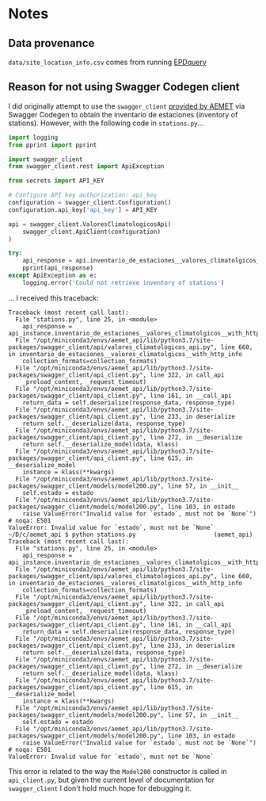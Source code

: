 # Notes

## Data provenance

`data/site_location_info.csv` comes from running
[EPDquery](https://zenodo.org/badge/latestdoi/225420303)

## Reason for not using Swagger Codegen client

I did originally attempt to use the `swagger_client`
[provided by AEMET][codegen] via Swagger Codegen to obtain the inventario de
estaciones (inventory of stations). However, with the following code in
`stations.py`...

```python
import logging
from pprint import pprint

import swagger_client
from swagger_client.rest import ApiException

from secrets import API_KEY

# Configure API key authorization: api_key
configuration = swagger_client.Configuration()
configuration.api_key['api_key'] = API_KEY

api = swagger_client.ValoresClimatologicosApi(
    swagger_client.ApiClient(configuration)
)

try:
    api_response = api.inventario_de_estaciones__valores_climatolgicos__with_http_info(async_req=False)
    pprint(api_response)
except ApiException as e:
    logging.error('Could not retrieve inventory of stations')
```

... I received this traceback:

```
Traceback (most recent call last):
  File "stations.py", line 25, in <module>
    api_response = api_instance.inventario_de_estaciones__valores_climatolgicos__with_http_info()
  File "/opt/miniconda3/envs/aemet_api/lib/python3.7/site-packages/swagger_client/api/valores_climatologicos_api.py", line 660, in inventario_de_estaciones__valores_climatolgicos__with_http_info
    collection_formats=collection_formats)
  File "/opt/miniconda3/envs/aemet_api/lib/python3.7/site-packages/swagger_client/api_client.py", line 322, in call_api
    _preload_content, _request_timeout)
  File "/opt/miniconda3/envs/aemet_api/lib/python3.7/site-packages/swagger_client/api_client.py", line 161, in __call_api
    return_data = self.deserialize(response_data, response_type)
  File "/opt/miniconda3/envs/aemet_api/lib/python3.7/site-packages/swagger_client/api_client.py", line 233, in deserialize
    return self.__deserialize(data, response_type)
  File "/opt/miniconda3/envs/aemet_api/lib/python3.7/site-packages/swagger_client/api_client.py", line 272, in __deserialize
    return self.__deserialize_model(data, klass)
  File "/opt/miniconda3/envs/aemet_api/lib/python3.7/site-packages/swagger_client/api_client.py", line 615, in __deserialize_model
    instance = klass(**kwargs)
  File "/opt/miniconda3/envs/aemet_api/lib/python3.7/site-packages/swagger_client/models/model200.py", line 57, in __init__
    self.estado = estado
  File "/opt/miniconda3/envs/aemet_api/lib/python3.7/site-packages/swagger_client/models/model200.py", line 103, in estado
    raise ValueError("Invalid value for `estado`, must not be `None`")  # noqa: E501
ValueError: Invalid value for `estado`, must not be `None`
~/D/c/aemet_api $ python stations.py                      (aemet_api)
Traceback (most recent call last):
  File "stations.py", line 25, in <module>
    api_response = api_instance.inventario_de_estaciones__valores_climatolgicos__with_http_info(async_req=False)
  File "/opt/miniconda3/envs/aemet_api/lib/python3.7/site-packages/swagger_client/api/valores_climatologicos_api.py", line 660, in inventario_de_estaciones__valores_climatolgicos__with_http_info
    collection_formats=collection_formats)
  File "/opt/miniconda3/envs/aemet_api/lib/python3.7/site-packages/swagger_client/api_client.py", line 322, in call_api
    _preload_content, _request_timeout)
  File "/opt/miniconda3/envs/aemet_api/lib/python3.7/site-packages/swagger_client/api_client.py", line 161, in __call_api
    return_data = self.deserialize(response_data, response_type)
  File "/opt/miniconda3/envs/aemet_api/lib/python3.7/site-packages/swagger_client/api_client.py", line 233, in deserialize
    return self.__deserialize(data, response_type)
  File "/opt/miniconda3/envs/aemet_api/lib/python3.7/site-packages/swagger_client/api_client.py", line 272, in __deserialize
    return self.__deserialize_model(data, klass)
  File "/opt/miniconda3/envs/aemet_api/lib/python3.7/site-packages/swagger_client/api_client.py", line 615, in __deserialize_model
    instance = klass(**kwargs)
  File "/opt/miniconda3/envs/aemet_api/lib/python3.7/site-packages/swagger_client/models/model200.py", line 57, in __init__
    self.estado = estado
  File "/opt/miniconda3/envs/aemet_api/lib/python3.7/site-packages/swagger_client/models/model200.py", line 103, in estado
    raise ValueError("Invalid value for `estado`, must not be `None`")  # noqa: E501
ValueError: Invalid value for `estado`, must not be `None`
```

This error is related to the way the `Model200` constructor is called in
`api_client.py`, but given the current level of documentation for
`swagger_client` I don't hold much hope for debugging it.

[codegen]: https://opendata.aemet.es/centrodedescargas/codegen
